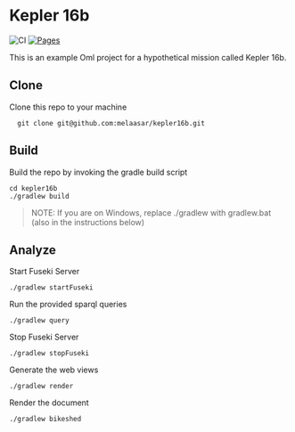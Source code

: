 # Kepler 16b

![CI](https://github.com/melaasar/kepler16b/actions/workflows/ci.yml/badge.svg)
[![Pages](https://img.shields.io/badge/Pages-HTML-blue)](http://melaasar.github.io/kepler16b/) 

This is an example Oml project for a hypothetical mission called Kepler 16b.

## Clone

Clone this repo to your machine
   ```
     git clone git@github.com:melaasar/kepler16b.git
   ```
## Build
   
Build the repo by invoking the gradle build script
   ```
   cd kepler16b
   ./gradlew build
   ```
   >NOTE: If you are on Windows, replace ./gradlew with gradlew.bat (also in the instructions below)

## Analyze

Start Fuseki Server
   ```
   ./gradlew startFuseki
   ```
   
Run the provided sparql queries
   ```
   ./gradlew query
   ```
   
Stop Fuseki Server
   ```
   ./gradlew stopFuseki
   ```

Generate the web views
   ```
   ./gradlew render
   ```
   
Render the document
   ```
   ./gradlew bikeshed
   ```
